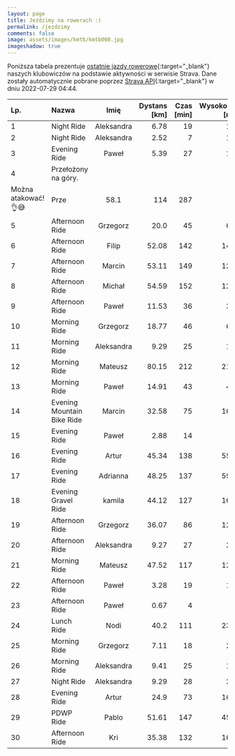 ```yaml
---
layout: page
title: Jeździmy na rowerach :)
permalink: /jezdzimy
comments: false
image: assets/images/kmtb/kmtb008.jpg
imageshadow: true
---
```


Poniższa tabela prezentuje [ostatnie jazdy rowerowe](https://www.strava.com/clubs/336381){:target="_blank"} naszych klubowiczów na podstawie aktywności w serwisie Strava. Dane zostały automatycznie pobrane poprzez [Strava API](https://developers.strava.com/docs/reference/#api-Clubs-getClubActivitiesById){:target="_blank"} w dniu 2022-07-29 04:44.

Lp. | Nazwa | Imię | Dystans [km] | Czas [min] | Wysokość [m]
:--- | :--- | :---: | ---: | ---: | ---:
1|Night Ride|Aleksandra|6.78|19|11
2|Night Ride|Aleksandra|2.52|7|16
3|Evening Ride|Paweł|5.39|27|17
4|Przełożony na góry.
Można atakować! 👌😅|Prze|58.1|114|287
5|Afternoon Ride|Grzegorz|20.0|45|68
6|Afternoon Ride|Filip|52.08|142|145
7|Afternoon Ride|Marcin|53.11|149|128
8|Afternoon Ride|Michał|54.59|152|121
9|Afternoon Ride|Paweł|11.53|36|38
10|Morning Ride|Grzegorz|18.77|46|61
11|Morning Ride|Aleksandra|9.29|25|16
12|Morning Ride|Mateusz|80.15|212|218
13|Morning Ride|Paweł|14.91|43|44
14|Evening Mountain Bike Ride|Marcin|32.58|75|169
15|Evening Ride|Paweł|2.88|14|2
16|Evening Ride|Artur|45.34|138|553
17|Evening Ride|Adrianna|48.25|137|597
18|Evening Gravel Ride|kamila|44.12|127|162
19|Afternoon Ride|Grzegorz|36.07|86|125
20|Afternoon Ride|Aleksandra|9.27|27|29
21|Morning Ride|Mateusz|47.52|117|121
22|Afternoon Ride|Paweł|3.28|19|15
23|Afternoon Ride|Paweł|0.67|4|
24|Lunch Ride|Nodi|40.2|111|235
25|Morning Ride|Grzegorz|7.11|18|29
26|Morning Ride|Aleksandra|9.41|25|19
27|Night Ride|Aleksandra|9.29|28|27
28|Evening Ride|Artur|24.9|73|162
29|PDWP Ride|Pablo|51.61|147|450
30|Afternoon Ride|Kri|35.38|132|161
